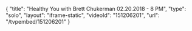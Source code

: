 {
    "title": "Healthy You with Brett Chukerman 02.20.2018 - 8 PM",
    "type": "solo",
    "layout": "iframe-static",
    "videoId": "151206201",
    "url": "\/tvpembed\/151206201"
}
